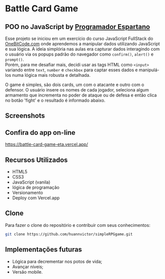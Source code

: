 # Battle Card Game

## POO no JavaScript by [Programador Espartano](https://programadorespartano.com.br/)
Esse projeto se iniciou em um exercício do curso JavaScript FullStack do [OneBitCode.com](https://www.onebitcode.com) onde aprendemos a manipular dados utilizando JavaScript e sua lógica. A ideia simplória nas aulas era capturar dados interagindo com o usuário via os popups padrão do navegador como `confirm()`, `alert()` e `prompt()`.  
Porém, para me desafiar mais, decidi usar as tags HTML como `<input>` variando entre `text`, `number` e `checkbox` para captar esses dados e manipulá-los numa lógica mais robusta e detalhada.  
  
O game é simples, são dois cards, um com o atacante e outro com o defensor.
O usuário insere os nomes de cada jogador, seleciona algum armamento que incrementa no poder de ataque ou de defesa e então clica no botão 'fight' e o resultado é informado abaixo.

<h2>Screenshots</h2> 
<div style="text-align: center;>
  <h3> Aplicativo aberto</h3>
  <img src="src/assets/print.gif](https://raw.githubusercontent.com/huannvictor/simpleRPGgame/99e4e7542758128cb137298dafcbb721a26acd68/src/assets/print.gif">
</div>


## Confira do app on-line
https://battle-card-game-eta.vercel.app/

## Recursos Utilizados
- HTML5
- CSS3
- JavaScript (vanila)
- lógica de programação
- Versionamento
- Deploy com Vercel.app

## Clone
 Para fazer o clone do repositório e contribuir com seus conhecimentos: 
```bash
git clone https://github.com/huannvictor/simpleRPGgame.git
``` 

## Implementações futuras
- Lógica para decrementar nos potos de vida;
- Avançar níveis;
- Versão mobile.